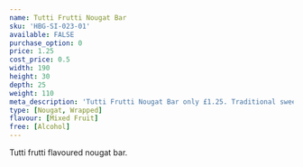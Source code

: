 ```yaml
---
name: Tutti Frutti Nougat Bar
sku: 'HBG-SI-023-01'
available: FALSE
purchase_option: 0
price: 1.25
cost_price: 0.5
width: 190
height: 30
depth: 25
weight: 110
meta_description: 'Tutti Frutti Nougat Bar only £1.25. Traditional sweets and more at Humbugs Confectionery Store. Specialists in satisfying your sweet tooth!'
type: [Nougat, Wrapped]
flavour: [Mixed Fruit]
free: [Alcohol]
---
```

Tutti frutti flavoured nougat bar.